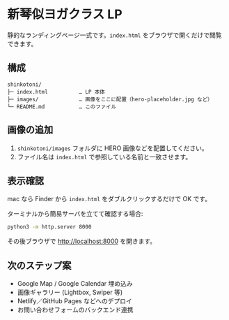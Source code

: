 # 新琴似ヨガクラス LP

静的なランディングページ一式です。`index.html` をブラウザで開くだけで閲覧できます。

## 構成

```
shinkotoni/
├─ index.html          … LP 本体
├─ images/             … 画像をここに配置（hero-placeholder.jpg など）
└─ README.md           … このファイル
```

## 画像の追加

1. `shinkotoni/images` フォルダに HERO 画像などを配置してください。
2. ファイル名は `index.html` で参照している名前と一致させます。

## 表示確認

mac なら Finder から `index.html` をダブルクリックするだけで OK です。

ターミナルから簡易サーバを立てて確認する場合:

```bash
python3 -m http.server 8000
```

その後ブラウザで <http://localhost:8000> を開きます。

## 次のステップ案

- Google Map / Google Calendar 埋め込み
- 画像ギャラリー (Lightbox, Swiper 等)
- Netlify／GitHub Pages などへのデプロイ
- お問い合わせフォームのバックエンド連携

